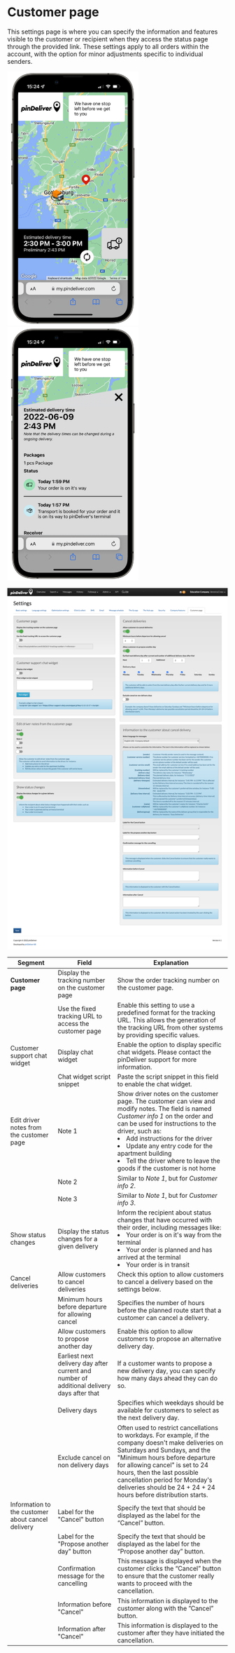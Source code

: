 # Customer page

This settings page is where you can specify the information and features visible to the customer or recipient when they access the status page through the provided link. These settings apply to all orders within the account, with the option for minor adjustments specific to individual senders.

<p float="center">
  <img src="/images/pindeliver_customer_information_page1.png" width="300" />
  <img src="/images/pindeliver_customer_information_page2.png" width="300" />
</p>

![Customer page](/images/settings_customer_page.png)


|Segment|Field|Explanation|
|-----|----------|----------|
|**Customer page**|Display the tracking number on the customer page|Show the order tracking number on the customer page.|
||Use the fixed tracking URL to access the customer page|Enable this setting to use a predefined format for the tracking URL. This allows the generation of the tracking URL from other systems by providing specific values.|
|Customer support chat widget|Display chat widget|Enable the option to display specific chat widgets. Please contact the pinDeliver support for more information.|
||Chat widget script snippet|Paste the script snippet in this field to enable the chat widget.|
|Edit driver notes from the customer page|Note 1|Show driver notes on the customer page. The customer can view and modify notes. The field is named *Customer info 1* on the order and can be used for instructions to the driver, such as:<li>Add instructions for the driver</li><li>Update any entry code for the apartment building</li><li>Tell the driver where to leave the goods if the customer is not home</li>|
||Note 2|Similar to *Note 1*, but for *Customer info 2*.|
||Note 3|Similar to *Note 1*, but for *Customer info 3*.|
|Show status changes|Display the status changes for a given delivery|Inform the recipient about status changes that have occurred with their order, including messages like:<li>Your order is on it's way from the terminal</li><li>Your order is planned and has arrived at the terminal</li><li>Your order is in transit</li>|
|Cancel deliveries|Allow customers to cancel deliveries|Check this option to allow customers to cancel a delivery based on the settings below.|
||Minimum hours before departure for allowing cancel|Specifies the number of hours before the planned route start that a customer can cancel a delivery.|
||Allow customers to propose another day|Enable this option to allow customers to propose an alternative delivery day.|
||Earliest next delivery day after current and number of additional delivery days after that|If a customer wants to propose a new delivery day, you can specify how many days ahead they can do so.|
||Delivery days|Specifies which weekdays should be available for customers to select as the next delivery day.|
||Exclude cancel on non delivery days|Often used to restrict cancellations to workdays. For example, if the company doesn't make deliveries on Saturdays and Sundays, and the "Minimum hours before departure for allowing cancel" is set to 24 hours, then the last possible cancellation period for Monday's deliveries should be 24 + 24 + 24 hours before distribution starts.|
|Information to the customer about cancel delivery|Label for the "Cancel" button|Specify the text that should be displayed as the label for the “Cancel” button.|
||Label for the "Propose another day" button|Specify the text that should be displayed as the label for the “Propose another day” button.|
||Confirmation message for the cancelling|This message is displayed when the customer clicks the “Cancel” button to ensure that the customer really wants to proceed with the cancellation.|
||Information before "Cancel"|This information is displayed to the customer along with the ”Cancel” button.|
||Information after "Cancel"|This information is displayed to the customer after they have initiated the cancellation.|
